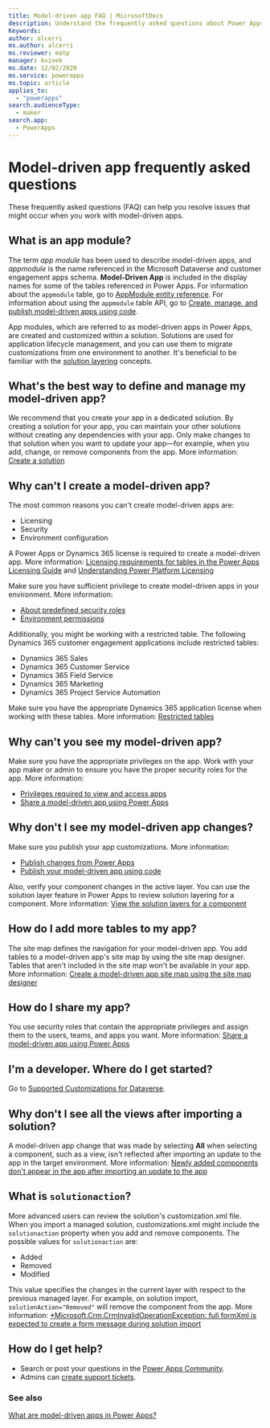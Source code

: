 ```yaml
---
title: Model-driven app FAQ | MicrosoftDocs
description: Understand the frequently asked questions about Power Apps model-driven apps
Keywords: 
author: alcerri
ms.author: alcerri
ms.reviewer: matp
manager: kvivek
ms.date: 12/02/2020
ms.service: powerapps
ms.topic: article
applies_to: 
  - "powerapps"
search.audienceType: 
  - maker
search.app: 
  - PowerApps
---
```

# Model-driven app frequently asked questions
<!--note from editor: Note the change to the title; it shouldn't be the same as the H1. This will become a build warning sometime soon.-->
These frequently asked questions (FAQ) can help you resolve issues that might occur when you work with model-driven apps.

## What is an app module?

The term *app module* has been used to describe model-driven apps, and *appmodule* is the name referenced in the Microsoft Dataverse and customer engagement apps schema. **Model-Driven App** is included in the display names for some of the tables referenced in Power Apps. For information about the `appmodule` table, go to [AppModule entity reference](../../developer/common-data-service/reference/entities/appmodule.md). For information about using the `appmodule` table API, go to [Create, manage, and publish model-driven apps using code](../../developer/model-driven-apps/create-manage-model-driven-apps-using-code.md).

App modules, which are referred to as model-driven apps in Power Apps, are created and customized within a solution. Solutions are used for application lifecycle management, and you can use them to migrate customizations from one environment to another. It's beneficial to be familiar with the [solution layering](/power-platform/alm/solution-layers-alm) concepts.

## What's the best way to define and manage my model-driven app?

We recommend that you create your app in a dedicated solution. By creating a solution for your app, you can maintain your other solutions without creating any dependencies with your app. Only make changes to that solution when you want to update your app&mdash;for example, when you add, change, or remove components from the app. More information: [Create a solution](../common-data-service/create-solution.md)

## Why can't I create a model-driven app?

The most common reasons you can't create model-driven apps are:<!--note from editor: Suggested.-->

* Licensing
* Security
* Environment configuration

A Power Apps or Dynamics 365 license is required to create a model-driven app. More information: [Licensing requirements for tables in the Power Apps Licensing Guide](https://go.microsoft.com/fwlink/p/?linkid=2085130)<!--note from editor: Edit okay? Patterned this after a similar link in data-platform-complex-entities.md--> and [Understanding Power Platform Licensing](/microsoft-365/community/powerplatformlicensingforcitizendeveloper)<!--note from editor: I removed this from line 44.-->

Make sure you have sufficient privilege to create model-driven apps in your environment. More information:

* [About predefined security roles](share-model-driven-app.md#about-predefined-security-roles)
* [Environment permissions](/power-platform/admin/environments-overview#environment-permissions)

Additionally, you might be working with a restricted table. The following Dynamics 365 customer engagement applications include restricted tables:

* Dynamics 365 Sales
* Dynamics 365 Customer Service
* Dynamics 365 Field Service
* Dynamics 365 Marketing
* Dynamics 365 Project Service Automation

Make sure you have the appropriate Dynamics 365 application license when working with these tables. More information: [Restricted tables](../common-data-service/data-platform-entity-licenses.md#restricted-tables)

## Why can't you see my model-driven app?

Make sure you have the appropriate privileges on the app. Work with your app maker or admin to ensure you have the proper security roles for the app. 
More information:

* [Privileges required to view and access apps](app-visibility-privileges.md)
* [Share a model-driven app using Power Apps](share-model-driven-app.md)

## Why don't I see my model-driven app changes?

Make sure you publish your app customizations. More information:

* [Publish changes from Power Apps](../common-data-service/create-solution.md#publish-changes)
* [Publish your model-driven app using code](../../developer/model-driven-apps/create-manage-model-driven-apps-using-code.md#publish-your-model-driven-app)

Also, verify your component changes in the active layer. You can use the solution layer feature in Power Apps to review solution layering for a component. More information: [View the solution layers for a component](../common-data-service/solution-layers.md#view-the-solution-layers-for-a-component)

## How do I add more tables to my app?

The site map defines the navigation for your model-driven app. You add tables to a model-driven app's site map by using the site map designer. Tables that aren't included in the site map won't be available in your app. More information: [Create a model-driven app site map using the site map designer](create-site-map-app.md)

## How do I share my app?

You use security roles that contain the appropriate privileges and assign them to the users, teams, and apps you want. More information: [Share a model-driven app using Power Apps](share-model-driven-app.md)

## I'm a developer. Where do I get started?

Go to [Supported Customizations for Dataverse](../../developer/common-data-service/supported-customizations.md).

## Why don't I see all the views after importing a solution?

A model-driven app change that was made by selecting **All** when selecting a component, such as a view, isn't reflected after importing an update to the app in the target environment. More information: [Newly added components don't appear in the app after importing an update to the app](../common-data-service/import-update-export-solutions.md#newly-added-components-dont-appear-in-the-app-after-importing-an-update-to-the-app)

## What is `solutionaction`?

More advanced users can review the solution's customization.xml file. When you import a managed solution, customizations.xml might include the `solutionaction` property when you add and remove components. The possible values for `solutionaction` are:

* Added
* Removed
* Modified

This value specifies the changes in the current layer with respect to the previous managed layer. For example, on solution import, `solutionAction="Removed"` will remove the component from the app. More information: [*Microsoft.Crm.CrmInvalidOperationException: full formXml is expected to create a form message during solution import](../common-data-service/import-update-export-solutions.md#microsoftcrmcrminvalidoperationexception-full-formxml-is-expected-to-create-a-form--message-during-solution-import)

## How do I get help?

* Search or post your questions in the [Power Apps Community](https://powerusers.microsoft.com/t5/Power-Apps-Community/ct-p/PowerApps1).
* Admins can [create support tickets](https://admin.powerplatform.microsoft.com/support).

### See also

[What are model-driven apps in Power Apps?](model-driven-app-overview.md)